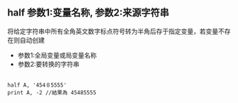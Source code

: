 ## half 参数1:变量名称, 参数2:来源字符串
将给定字符串中所有全角英文数字标点符号转为半角后存于指定变量，若变量不存在则自动创建


- 参数1:全局变量或局变量名称
- 参数2:要转换的字符串

```

half A, '454８5555'
print A, -2 //結果為 45485555

```